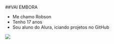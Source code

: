 ##VAI EMBORA

- Me chamo Robson
- Tenho 17 anos
- Sou aluno do Alura, iciando projetos no GitHub

![](https://media1.tenor.com/m/EbiDEdt7cToAAAAC/bolsonaro-so-pra-lembrar.gif)
